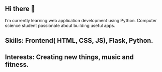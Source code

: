 ## Hi there 👋
I’m currently learning web application development using Python.
Computer science student passionate about building useful apps.
## Skills: Frontend( HTML, CSS, JS), Flask, Python.
## Interests: Creating new things, music and fitness.

